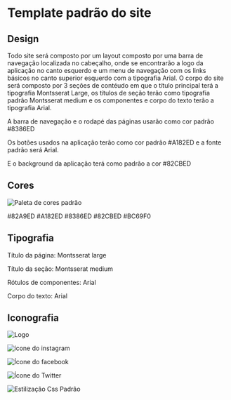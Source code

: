 # Template padrão do site

## Design

Todo site será composto por um layout composto por uma barra de navegação localizada no cabeçalho, onde se encontrarão a logo da aplicação no canto esquerdo e um menu de navegação com os links básicos no canto superior esquerdo com a tipografia Arial. O corpo do site será composto por 3 seções de contéudo em que o título principal terá a tipografia Montsserat Large, os títulos de seção terão como tipografia padrão Montsserat medium e os componentes e corpo do texto terão a tipografia Arial.

A barra de navegação e o rodapé das páginas usarão como cor padrão #8386ED

Os botões usados na aplicação terão como cor padrão #A182ED e a fonte padrão será Arial.

E o background da aplicação terá como padrão a cor #82CBED


## Cores

![Paleta de cores padrão](img/AdobeColor-Paleta%20de%20cores%20site%20(1).jpeg)

 #82A9ED
 #A182ED
 #8386ED
 #82CBED
 #BC69F0


## Tipografia

Título da página: Montsserat large

Título da seção: Montsserat medium

Rótulos de componentes: Arial

Corpo do texto: Arial


## Iconografia

![Logo](img/LOGO.PNG)

![ícone do instagram](img/instagram.png)

![Ícone do facebook](img/facebook.png)

![Ícone do Twitter](img/twitter.png)

![Estilização Css Padrão](img/estilização-css.jpeg)
